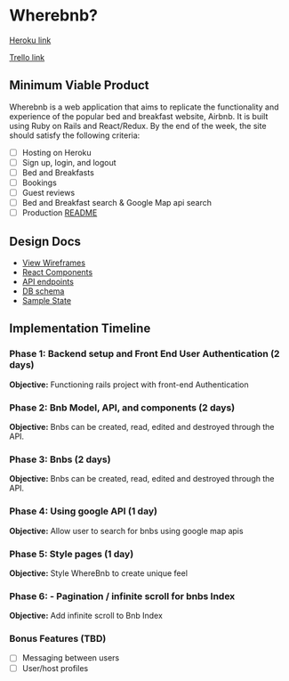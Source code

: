 # Wherebnb?

[Heroku link][heroku]

[Trello link][trello]

[heroku]: http://www.herokuapp.com
[trello]: https://trello.com/b/ALgfuX0Q/freshernote

## Minimum Viable Product

Wherebnb is a web application that aims to replicate the functionality and
experience of the popular bed and breakfast website, Airbnb. It is built using
Ruby on Rails and React/Redux. By the end of the week, the site should satisfy the following criteria:


- [ ] Hosting on Heroku
- [ ] Sign up, login, and logout
- [ ] Bed and Breakfasts
- [ ] Bookings
- [ ] Guest reviews
- [ ] Bed and Breakfast search & Google Map api search
- [ ] Production [README](docs/production_readme.md)

## Design Docs
* [View Wireframes][wireframes]
* [React Components][components]
* [API endpoints][api-endpoints]
* [DB schema][schema]
* [Sample State][sample-state]

[wireframes]: wireframes
[components]: component-hierarchy.md
[sample-state]: sample-state.md
[api-endpoints]: api-endpoints.md
[schema]: schema.md

## Implementation Timeline

### Phase 1: Backend setup and Front End User Authentication (2 days)

**Objective:** Functioning rails project with front-end Authentication

### Phase 2: Bnb Model, API, and components (2 days)

**Objective:** Bnbs can be created, read, edited and destroyed through
the API.

### Phase 3: Bnbs (2 days)

**Objective:** Bnbs can be created, read, edited and destroyed through the API.

### Phase 4: Using google API (1 day)

**Objective:** Allow user to search for bnbs using google map apis

### Phase 5: Style pages (1 day)

**Objective:** Style WhereBnb to create unique feel

### Phase 6: - Pagination / infinite scroll for bnbs Index

**Objective:** Add infinite scroll to Bnb Index

### Bonus Features (TBD)
- [ ] Messaging between users
- [ ] User/host profiles
